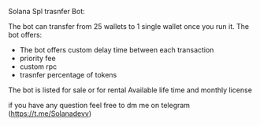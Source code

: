 Solana Spl trasnfer Bot:

The bot can transfer from 25 wallets to 1 single wallet once you run it.
The bot offers:
  - The bot offers custom delay time between each transaction
  - priority fee
  - custom rpc
  - trasnfer percentage of tokens

The bot is listed for sale or for rental
Available life time and monthly license 

if you have any question feel free to dm me on telegram
  (https://t.me/Solanadevv)

  
